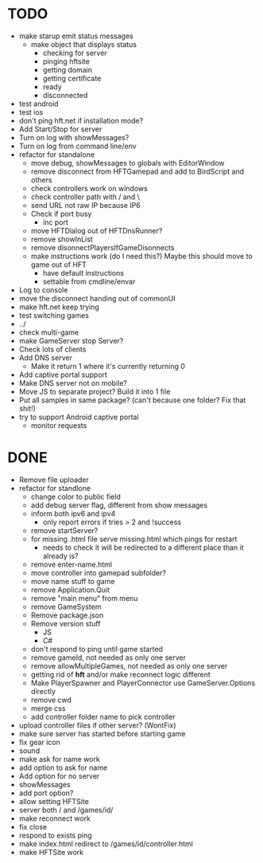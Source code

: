 TODO
====

*   make starup emit status messages
    *   make object that displays status
        *   checking for server
        *   pinging hftsite
        *   getting domain
        *   getting certificate
        *   ready
        *   disconnected
*   test android
*   test ios
*   don't ping hft.net if installation mode?
*   Add Start/Stop for server
*   Turn on log with showMessages?
*   Turn on log from command line/env
*   refactor for standalone
    *   move debug, showMessages to globals with EditorWindow
    *   remove disconnect from HFTGamepad and add to BirdScript and others
    *   check controllers work on windows
    *   check controller path with / and \
    *   send URL not raw IP because IP6
    *   Check if port busy
        *   inc port
    *   move HFTDialog out of HFTDnsRunner?
    *   remove showInList
    *   remove disonnectPlayersIfGameDisonnects
    *   make instructions work (do I need this?) Maybe this should move to game out of HFT
        *   have default instructions
        *   settable from cmdline/envar
*   Log to console
*   move the disconnect handing out of commonUI
*   make hft.net keep trying
*   test switching games
*   ../
*   check multi-game
*   make GameServer stop Server?
*   Check lots of clients
*   Add DNS server
    *   Make it return 1 where it's currently returning 0
*   Add captive portal support
*   Make DNS server not on mobile?
*   Move JS to separate project? Build it into 1 file
*   Put all samples in same package? (can't because one folder? Fix that shit!)
*   try to support Android captive portal
    *   monitor requests

DONE
====

*   Remove file uploader
*   refactor for standlone
    *   change color to public field
    *   add debug server flag, different from show messages
    *   inform both ipv6 and ipv4
        *   only report errors if tries > 2 and !success
    *   remove startServer?
    *   for missing .html file serve missing.html which pings for restart
        *   needs to check it will be redirected to a different place than it already is?
    *   remove enter-name.html
    *   move controller into gamepad subfolder?
    *   move name stuff to game
    *   remove Application.Quit
    *   remove "main menu" from menu
    *   remove GameSystem
    *   Remove package.json
    *   Remove version stuff
        *   JS
        *   C#
    *   don't respond to ping until game started
    *   remove gameId, not needed as only one server
    *   remove allowMultipleGames, not needed as only one server
    *   getting rid of __hft__ and/or make reconnect logic different
    *   Make PlayerSpawner and PlayerConnector use GameServer.Options directly
    *   remove cwd
    *   merge css
    *   add controller folder name to pick controller
*   upload controller files if other server? (WontFix)
*   make sure server has started before starting game
*   fix gear icon
*   sound
*   make ask for name work
*   add option to ask for name
*   Add option for no server
*   showMessages
*   add port option?
*   allow setting HFTSite
*   server both / and /games/id/
*   make reconnect work
*   fix close
*   respond to exists ping
*   make index.html redirect to /games/id/controller.html
*   make HFTSite work

